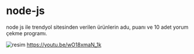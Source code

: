 # node-js
node js ile trendyol sitesinden verilen ürünlerin adu, puanı ve 10 adet yorum çekme programı. 

![resim](https://user-images.githubusercontent.com/70608758/200024964-8950c928-cfea-4221-a471-570088f6b929.png)
https://youtu.be/wO18xmaN_1k
